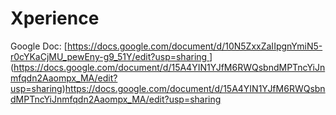 # Xperience
Google Doc: [[https://docs.google.com/document/d/10N5ZxxZaIIpgnYmiN5-r0cYKaCjMU_pewEny-g9_51Y/edit?usp=sharing ](https://docs.google.com/document/d/15A4YIN1YJfM6RWQsbndMPTncYiJnmfqdn2Aaompx_MA/edit?usp=sharing)
](https://docs.google.com/document/d/15A4YIN1YJfM6RWQsbndMPTncYiJnmfqdn2Aaompx_MA/edit?usp=sharing)https://docs.google.com/document/d/15A4YIN1YJfM6RWQsbndMPTncYiJnmfqdn2Aaompx_MA/edit?usp=sharing
